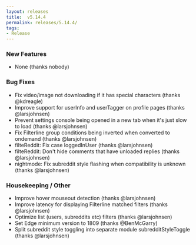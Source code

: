 ```yaml
---
layout: releases
title:  v5.14.4
permalink: releases/5.14.4/
tags:
- Release
---
```


### New Features

- None (thanks nobody)

### Bug Fixes

- Fix video/image not downloading if it has special characters (thanks @kdreagle)
- Improve support for userInfo and userTagger on profile pages (thanks @larsjohnsen)
- Prevent settings console being opened in a new tab when it's just slow to load (thanks @larsjohnsen)
- Fix Filterline group conditions being inverted when converted to ondemand (thanks @larsjohnsen)
- filteReddit: Fix case loggedInUser (thanks @larsjohnsen)
- filteReddit: Don't hide comments that have unloaded replies (thanks @larsjohnsen)
- nightmode: Fix subreddit style flashing when compatibility is unknown (thanks @larsjohnsen)

### Housekeeping / Other

- Improve hover mouseout detection (thanks @larsjohnsen)
- Improve latency for displaying Filterline matched filters (thanks @larsjohnsen)
- Optimize list (users, subreddits etc) filters (thanks @larsjohnsen)
- Set Edge minimum version to 1809 (thanks @BenMcGarry)
- Split subreddit style toggling into separate module subredditStyleToggle (thanks @larsjohnsen)
